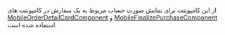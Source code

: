 <div class="dp-doc-container"">

<div class="dp-doc-tags">

<div class="mobile-version"></div>

</div>

<div class="dp-doc-body">

از این کامپوننت برای نمایش صورت حساب مربوط به یک سفارش در کامپوننت های
 [MobileOrderDetailCardComponent](MobileOrderDetailCardComponent.html#readme)
و
 [MobileFinalizePurchaseComponent](MobileFinalizePurchaseComponent.html#readme)
استفاده شده است.

</div>

</div> 

